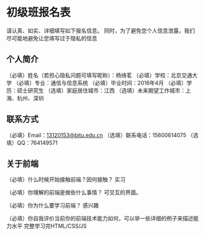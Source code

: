 # 初级班报名表

请认真、如实、详细填写如下报名信息。
同时，为了避免您个人信息泄露，我们尽可能地避免让您填写过于隐私的信息

## 个人简介

（必填）姓名（若担心隐私问题可填写昵称）：杨绮茗
（必填）学校：北京交通大学
（必填）专业：通信与信息系统
（必填）毕业时间：2016年4月
（必填）学历：硕士研究生
（选填）家庭居住城市：江西
（选填）未来期望工作城市：上海、杭州、深圳

## 联系方式

（必填）Email：13120153@bjtu.edu.cn
（选填）联系电话：15600614075
（选填）QQ：764149571

## 关于前端

（必填）什么时候开始接触前端？因何接触？
实习

（必填）你理解的前端是做些什么事情？
可交互的界面。

（必填）你为什么要学习前端？
感兴趣

（必填）你自我评价当前你的前端技术能力如何，可以举一些详细的例子来描述能力水平
完整学习完HTML/CSS/JS
